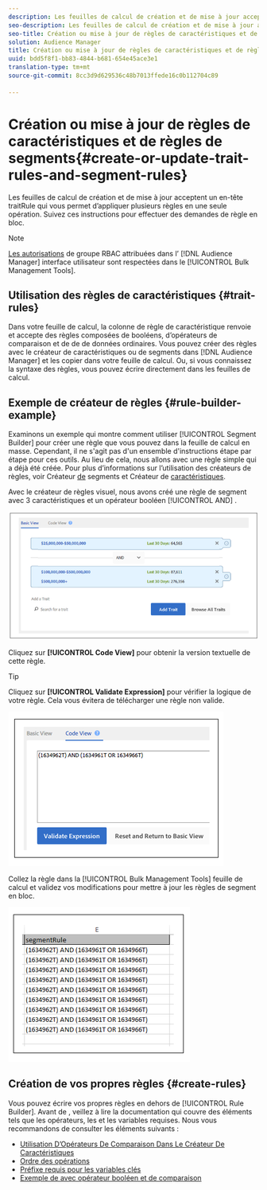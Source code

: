 ```yaml
---
description: Les feuilles de calcul de création et de mise à jour acceptent un en-tête traitRule qui vous permet d’appliquer plusieurs règles en une seule opération. Suivez ces instructions pour effectuer des demandes de règle en bloc.
seo-description: Les feuilles de calcul de création et de mise à jour acceptent un en-tête traitRule qui vous permet d’appliquer plusieurs règles en une seule opération. Suivez ces instructions pour effectuer des demandes de règle en bloc.
seo-title: Création ou mise à jour de règles de caractéristiques et de règles de segments
solution: Audience Manager
title: Création ou mise à jour de règles de caractéristiques et de règles de segments
uuid: bdd5f8f1-bb83-4844-b681-654e45ace3e1
translation-type: tm+mt
source-git-commit: 8cc3d9d629536c48b7013ffede16c0b112704c89

---
```



# Création ou mise à jour de règles de caractéristiques et de règles de segments{#create-or-update-trait-rules-and-segment-rules}

Les feuilles de calcul de création et de mise à jour acceptent un en-tête traitRule qui vous permet d’appliquer plusieurs règles en une seule opération. Suivez ces instructions pour effectuer des demandes de règle en bloc.

<!-- 

<p>c_bulk_rules.xml </p>

 -->

>[!NOTE]
>
>[Les autorisations](../../features/administration/administration-overview.md) de groupe RBAC attribuées dans l’ [!DNL Audience Manager] interface utilisateur sont respectées dans le [!UICONTROL Bulk Management Tools].

## Utilisation des règles de caractéristiques {#trait-rules}

Dans votre feuille de calcul, la colonne de règle de caractéristique renvoie et accepte des règles composées de  booléens, d’opérateurs de comparaison et de de  de données  ordinaires. Vous pouvez créer des règles avec le créateur de caractéristiques ou de segments dans [!DNL Audience Manager] et les copier dans votre feuille de calcul. Ou, si vous connaissez la syntaxe des règles, vous pouvez écrire  directement dans les feuilles de calcul.

## Exemple de créateur de règles {#rule-builder-example}

Examinons un exemple qui montre comment utiliser [!UICONTROL Segment Builder] pour créer une règle que vous pouvez dans la feuille de calcul en masse. Cependant, il ne s&#39;agit pas d&#39;un ensemble d&#39;instructions étape par étape pour ces outils. Au lieu de cela, nous allons  avec une règle simple qui a déjà été créée. Pour plus d’informations sur l’utilisation des créateurs de règles, voir Créateur [de](../../features/segments/segment-builder.md) segments et Créateur de [caractéristiques](../../features/traits/about-trait-builder.md).

Avec le créateur de règles visuel, nous avons créé une règle de segment avec 3 caractéristiques et un opérateur booléen [!UICONTROL AND] .

![](assets/visualrule.png)

Cliquez sur **[!UICONTROL Code View]** pour obtenir la version textuelle de cette règle.

>[!TIP]
>
>Cliquez sur **[!UICONTROL Validate Expression]** pour vérifier la logique de votre règle. Cela vous évitera de télécharger une règle non valide.

![](assets/coderule.png)

Collez la règle dans la [!UICONTROL Bulk Management Tools] feuille de calcul et validez vos modifications pour mettre à jour les règles de segment en bloc.

![](assets/segmentrule.png)

## Création de vos propres règles {#create-rules}

Vous pouvez écrire vos propres règles en dehors de [!UICONTROL Rule Builder]. Avant de , veillez à lire la documentation qui couvre des éléments tels que les opérateurs,  les et les variables requises. Nous vous recommandons de consulter les éléments suivants :

* [Utilisation D’Opérateurs De Comparaison Dans Le Créateur De Caractéristiques](../../features/traits/trait-comparison-operators.md)
* [Ordre des opérations](../../features/traits/trait-operator-precedence.md)
* [Préfixe requis pour les variables clés](../../features/traits/trait-variable-prefixes.md)
* [Exemple de  avec opérateur booléen et de comparaison](../../features/traits/trait-expression-samples.md)

